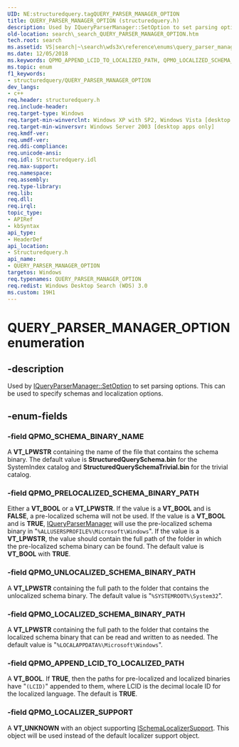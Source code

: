 ```yaml
---
UID: NE:structuredquery.tagQUERY_PARSER_MANAGER_OPTION
title: QUERY_PARSER_MANAGER_OPTION (structuredquery.h)
description: Used by IQueryParserManager::SetOption to set parsing options. This can be used to specify schemas and localization options.
old-location: search\_search_QUERY_PARSER_MANAGER_OPTION.htm
tech.root: search
ms.assetid: VS|search|~\search\wds3x\reference\enums\query_parser_manager_option.htm
ms.date: 12/05/2018
ms.keywords: QPMO_APPEND_LCID_TO_LOCALIZED_PATH, QPMO_LOCALIZED_SCHEMA_BINARY_PATH, QPMO_LOCALIZER_SUPPORT, QPMO_PRELOCALIZED_SCHEMA_BINARY_PATH, QPMO_SCHEMA_BINARY_NAME, QPMO_UNLOCALIZED_SCHEMA_BINARY_PATH, QUERY_PARSER_MANAGER_OPTION, QUERY_PARSER_MANAGER_OPTION enumeration [search], _search_QUERY_PARSER_MANAGER_OPTION, search._search_QUERY_PARSER_MANAGER_OPTION, structuredquery/QPMO_APPEND_LCID_TO_LOCALIZED_PATH, structuredquery/QPMO_LOCALIZED_SCHEMA_BINARY_PATH, structuredquery/QPMO_LOCALIZER_SUPPORT, structuredquery/QPMO_PRELOCALIZED_SCHEMA_BINARY_PATH, structuredquery/QPMO_SCHEMA_BINARY_NAME, structuredquery/QPMO_UNLOCALIZED_SCHEMA_BINARY_PATH, structuredquery/QUERY_PARSER_MANAGER_OPTION
ms.topic: enum
f1_keywords:
- structuredquery/QUERY_PARSER_MANAGER_OPTION
dev_langs:
- c++
req.header: structuredquery.h
req.include-header: 
req.target-type: Windows
req.target-min-winverclnt: Windows XP with SP2, Windows Vista [desktop apps only]
req.target-min-winversvr: Windows Server 2003 [desktop apps only]
req.kmdf-ver: 
req.umdf-ver: 
req.ddi-compliance: 
req.unicode-ansi: 
req.idl: Structuredquery.idl
req.max-support: 
req.namespace: 
req.assembly: 
req.type-library: 
req.lib: 
req.dll: 
req.irql: 
topic_type:
- APIRef
- kbSyntax
api_type:
- HeaderDef
api_location:
- Structuredquery.h
api_name:
- QUERY_PARSER_MANAGER_OPTION
targetos: Windows
req.typenames: QUERY_PARSER_MANAGER_OPTION
req.redist: Windows Desktop Search (WDS) 3.0
ms.custom: 19H1
---
```


# QUERY_PARSER_MANAGER_OPTION enumeration


## -description


Used by <a href="https://docs.microsoft.com/windows/desktop/api/structuredquery/nf-structuredquery-iqueryparsermanager-setoption">IQueryParserManager::SetOption</a> to set parsing options. This can be used to specify schemas and localization options.


## -enum-fields




### -field QPMO_SCHEMA_BINARY_NAME

A <b>VT_LPWSTR</b> containing the name of the file that contains the schema binary. The default value is <b>StructuredQuerySchema.bin</b> for the SystemIndex catalog and <b>StructuredQuerySchemaTrivial.bin</b> for the trivial catalog.


### -field QPMO_PRELOCALIZED_SCHEMA_BINARY_PATH

Either a <b>VT_BOOL</b> or a <b>VT_LPWSTR</b>. If the value is a <b>VT_BOOL</b> and is <b>FALSE</b>, a pre-localized schema will not be used. If the value is a <b>VT_BOOL</b> and is <b>TRUE</b>, <a href="https://docs.microsoft.com/windows/desktop/api/structuredquery/nn-structuredquery-iqueryparsermanager">IQueryParserManager</a> will use the pre-localized schema binary in "<code>%ALLUSERSPROFILE%\Microsoft\Windows</code>". If the value is a <b>VT_LPWSTR</b>, the value should contain the full path of the folder in which the pre-localized schema binary can be found. The default value is <b>VT_BOOL</b> with <b>TRUE</b>.


### -field QPMO_UNLOCALIZED_SCHEMA_BINARY_PATH

A <b>VT_LPWSTR</b> containing the full path to the folder that contains the unlocalized schema binary. The default value is "<code>%SYSTEMROOT%\System32</code>".


### -field QPMO_LOCALIZED_SCHEMA_BINARY_PATH

A <b>VT_LPWSTR</b> containing the full path to the folder that contains the localized schema binary that can be read and written to as needed. The default value is "<code>%LOCALAPPDATA%\Microsoft\Windows</code>".


### -field QPMO_APPEND_LCID_TO_LOCALIZED_PATH

A <b>VT_BOOL</b>.  If <b>TRUE</b>, then the paths for pre-localized and localized binaries have "<code>\(LCID)</code>" appended to them, where LCID is the decimal locale ID for the localized language. The default is <b>TRUE</b>.


### -field QPMO_LOCALIZER_SUPPORT

A <b>VT_UNKNOWN</b> with an object supporting <a href="https://docs.microsoft.com/windows/desktop/api/structuredquery/nn-structuredquery-ischemalocalizersupport">ISchemaLocalizerSupport</a>. This object will be used instead of the default localizer support object.

